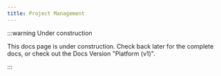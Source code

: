 ```yaml
---
title: Project Management
---
```


:::warning Under construction

This docs page is under construction. Check back later for the complete docs, or check out the Docs Version "Platform (v1)". 

:::